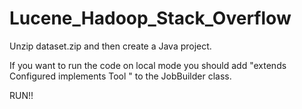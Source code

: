 # Lucene_Hadoop_Stack_Overflow

Unzip dataset.zip and then create a Java project. 

If you want to run the code on local mode you should add "extends Configured implements Tool " to the JobBuilder class.

RUN!!


